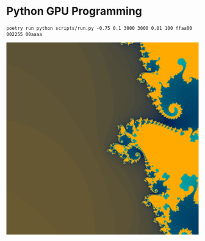 # Python GPU Programming

```
poetry run python scripts/run.py -0.75 0.1 3000 3000 0.01 100 ffaa00 002255 00aaaa
```

![mandy](mandy.png "Mandelbrot example")
